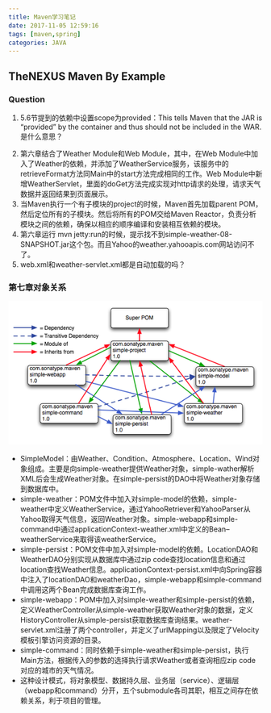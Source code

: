 ```yaml
---
title: Maven学习笔记
date: 2017-11-05 12:59:16
tags: [maven,spring]
categories: JAVA
---
```


## TheNEXUS Maven By Example

### Question
1. 5.6节提到的依赖中设置scope为provided：This tells Maven that the JAR is “provided” by the container and thus should not be included in the WAR. 是什么意思？
<!--more-->
2. 第六章结合了Weather Module和Web Module，其中，在Web Module中加入了Weather的依赖，并添加了WeatherService服务，该服务中的retrieveFormat方法同Main中的start方法完成相同的工作。Web Module中新增WeatherServlet，里面的doGet方法完成实现对http请求的处理，请求天气数据并返回结果到页面展示。
3. 当Maven执行一个有子模块的project的时候，Maven首先加载parent POM，然后定位所有的子模块。然后将所有的POM交给Maven Reactor，负责分析模块之间的依赖，确保以相应的顺序编译和安装相互依赖的模块。
4. 第六章运行 mvn jetty:run的时候，提示找不到simple-weather-08-SNAPSHOT.jar这个包。而且Yahoo的weather.yahooapis.com网站访问不了。
5. web.xml和weather-servlet.xml都是自动加载的吗？

### 第七章对象关系
![image](/img/multimodule-web-spring_projects.png)

* SimpleModel：由Weather、Condition、Atmosphere、Location、Wind对象组成。主要是向simple-weather提供Weather对象，simple-wather解析XML后会生成Weather对象。在simple-persist的DAO中将Weather对象存储到数据库中。
* simple-weather：POM文件中加入对simple-model的依赖，simple-weather中定义WeatherService，通过YahooRetriever和YahooParser从Yahoo取得天气信息，返回Weather对象。simple-webapp和simple-command中通过applicationContext-weather.xml中定义的Bean–weatherService来取得该weatherService。
* simple-persist：POM文件中加入对simple-model的依赖。LocationDAO和WeatherDAO分别实现从数据库中通过zip code查找location信息和通过location查找Weather信息。applicationContext-persist.xml中向Spring容器中注入了locationDAO和weatherDao，simple-webapp和simple-command中调用这两个Bean完成数据库查询工作。
* simple-webapp：POM中加入对simple-weather和simple-persist的依赖，定义WeatherController从simple-weather获取Weather对象的数据，定义HistoryController从simple-persist获取数据库查询结果。weather-servlet.xml注册了两个controller，并定义了urlMapping以及限定了Velocity模板引擎访问资源的目录。
* simple-command：同时依赖于simple-weather和simple-persist，执行Main方法，根据传入的参数的选择执行请求Weather或者查询相应zip code对应的城市的天气情况。
* 这种设计模式，将对象模型、数据持久层、业务层（service）、逻辑层（webapp和command）分开，五个submodule各司其职，相互之间存在依赖关系，利于项目的管理。